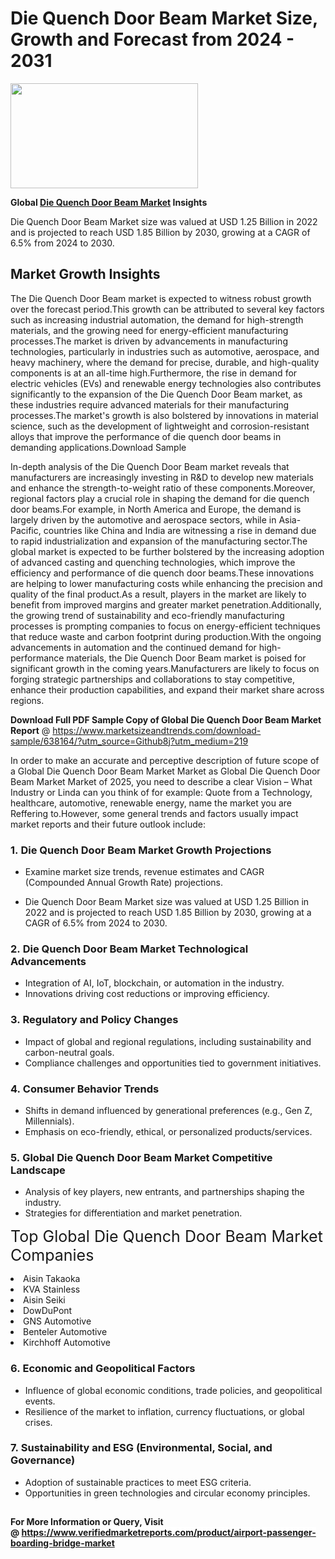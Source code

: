 <H1>Die Quench Door Beam Market Size, Growth and Forecast from 2024 - 2031</H1><img class="aligncenter size-medium wp-image-584254" src="https://thirdeyenews.in/wp-content/uploads/2024/09/Global-Market-Research-300x168.jpeg" alt="" width="300" height="168" /><p><strong>Global&nbsp;<a href="https://www.marketsizeandtrends.com/download-sample/638164/?utm_source=Github8j?utm_medium=219">Die Quench Door Beam Market</a> Insights</strong></p><p>Die Quench Door Beam Market size was valued at USD 1.25 Billion in 2022 and is projected to reach USD 1.85 Billion by 2030, growing at a CAGR of 6.5% from 2024 to 2030.</p><p><h2>Market Growth Insights</h2> <p>The Die Quench Door Beam market is expected to witness robust growth over the forecast period.This growth can be attributed to several key factors such as increasing industrial automation, the demand for high-strength materials, and the growing need for energy-efficient manufacturing processes.The market is driven by advancements in manufacturing technologies, particularly in industries such as automotive, aerospace, and heavy machinery, where the demand for precise, durable, and high-quality components is at an all-time high.Furthermore, the rise in demand for electric vehicles (EVs) and renewable energy technologies also contributes significantly to the expansion of the Die Quench Door Beam market, as these industries require advanced materials for their manufacturing processes.The market's growth is also bolstered by innovations in material science, such as the development of lightweight and corrosion-resistant alloys that improve the performance of die quench door beams in demanding applications.Download Sample </p> <p>In-depth analysis of the Die Quench Door Beam market reveals that manufacturers are increasingly investing in R&D to develop new materials and enhance the strength-to-weight ratio of these components.Moreover, regional factors play a crucial role in shaping the demand for die quench door beams.For example, in North America and Europe, the demand is largely driven by the automotive and aerospace sectors, while in Asia-Pacific, countries like China and India are witnessing a rise in demand due to rapid industrialization and expansion of the manufacturing sector.The global market is expected to be further bolstered by the increasing adoption of advanced casting and quenching technologies, which improve the efficiency and performance of die quench door beams.These innovations are helping to lower manufacturing costs while enhancing the precision and quality of the final product.As a result, players in the market are likely to benefit from improved margins and greater market penetration.Additionally, the growing trend of sustainability and eco-friendly manufacturing processes is prompting companies to focus on energy-efficient techniques that reduce waste and carbon footprint during production.With the ongoing advancements in automation and the continued demand for high-performance materials, the Die Quench Door Beam market is poised for significant growth in the coming years.Manufacturers are likely to focus on forging strategic partnerships and collaborations to stay competitive, enhance their production capabilities, and expand their market share across regions.</p><p><span class=""><strong>Download Full PDF Sample Copy of Global Die Quench Door Beam Market Report</strong> @ <a href="https://www.marketsizeandtrends.com/download-sample/638164/?utm_source=Github8j?utm_medium=219" target="_blank">https://www.marketsizeandtrends.com/download-sample/638164/?utm_source=Github8j?utm_medium=219</a></span></p><p>In order to make an accurate and perceptive description of future scope of a Global&nbsp;Die Quench Door Beam Market Market as Global&nbsp;Die Quench Door Beam Market Market of 2025, you need to describe a clear Vision &ndash; What Industry or Linda can you think of for example: Quote from a Technology, healthcare, automotive, renewable energy, name the market you are Reffering to.However, some general trends and factors usually impact market reports and their future outlook include:</p><h3>1.&nbsp;<strong>Die Quench Door Beam Market Growth Projections</strong></h3><ul><li>Examine market size trends, revenue estimates and CAGR (Compounded Annual Growth Rate) projections.</li><li><p>Die Quench Door Beam Market size was valued at USD 1.25 Billion in 2022 and is projected to reach USD 1.85 Billion by 2030, growing at a CAGR of 6.5% from 2024 to 2030.</p></li></ul><h3>2.&nbsp;<strong>Die Quench Door Beam Market Technological Advancements</strong></h3><ul><li>Integration of AI, IoT, blockchain, or automation in the industry.</li><li>Innovations driving cost reductions or improving efficiency.</li></ul><h3>3.&nbsp;<strong>Regulatory and Policy Changes</strong></h3><ul><li>Impact of global and regional regulations, including sustainability and carbon-neutral goals.</li><li>Compliance challenges and opportunities tied to government initiatives.</li></ul><h3>4.&nbsp;<strong>Consumer Behavior Trends</strong></h3><ul><li>Shifts in demand influenced by generational preferences (e.g., Gen Z, Millennials).</li><li>Emphasis on eco-friendly, ethical, or personalized products/services.</li></ul><h3>5.&nbsp;<strong>Global Die Quench Door Beam Market Competitive Landscape</strong></h3><ul><li>Analysis of key players, new entrants, and partnerships shaping the industry.</li><li>Strategies for differentiation and market penetration.</li></ul><p data-pm-slice="1 1 []"><span style="color: inherit; font-family: inherit; font-size: 25px;">Top Global Die Quench Door Beam Market Companies</span></p><div class="" data-test-id=""><p><li>Aisin Takaoka</li><li> KVA Stainless</li><li> Aisin Seiki</li><li> DowDuPont</li><li> GNS Automotive</li><li> Benteler Automotive</li><li> Kirchhoff Automotive</li></p></div><h3>6.&nbsp;<strong>Economic and Geopolitical Factors</strong></h3><ul><li>Influence of global economic conditions, trade policies, and geopolitical events.</li><li>Resilience of the market to inflation, currency fluctuations, or global crises.</li></ul><h3>7.&nbsp;<strong>Sustainability and ESG (Environmental, Social, and Governance)</strong></h3><ul><li>Adoption of sustainable practices to meet ESG criteria.</li><li>Opportunities in green technologies and circular economy principles.</li></ul><h2><strong style="font-size: 14px;">For More Information or Query, Visit @&nbsp;</strong><a style="background-color: #ffffff; font-size: 14px;" href="https://www.marketsizeandtrends.com/report/die-quench-door-beam-market/" target="_blank">https://www.verifiedmarketreports.com/product/airport-passenger-boarding-bridge-market</a></h2>
